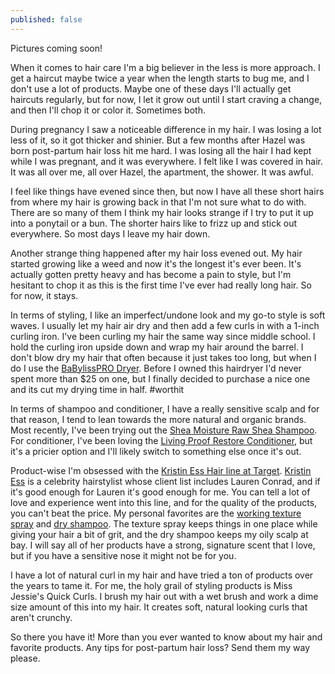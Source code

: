 ```yaml
---
published: false
---
```

Pictures coming soon!

When it comes to hair care I'm a big believer in the less is more approach. I get a haircut maybe twice a year when the length starts to bug me, and I don't use a lot of products. Maybe one of these days I'll actually get haircuts regularly, but for now, I let it grow out until I start craving a change, and then I'll chop it or color it. Sometimes both. 

During pregnancy I saw a noticeable difference in my hair. I was losing a lot less of it, so it got thicker and shinier. But a few months after Hazel was born post-partum hair loss hit me hard. I was losing all the hair I had kept while I was pregnant, and it was everywhere. I felt like I was covered in hair. It was all over me, all over Hazel, the apartment, the shower. It was awful.

I feel like things have evened since then, but now I have all these short hairs from where my hair is growing back in that I'm not sure what to do with. There are so many of them I think my hair looks strange if I try to put it up into a ponytail or a bun. The shorter hairs like to frizz up and stick out everywhere. So most days I leave my hair down. 

Another strange thing happened after my hair loss evened out. My hair started growing like a weed and now it's the longest it's ever been. It's actually gotten pretty heavy and has become a pain to style, but I'm hesitant to chop it as this is the first time I've ever had really long hair. So for now, it stays. 

In terms of styling, I like an imperfect/undone look and my go-to style is soft waves. I usually let my hair air dry and then add a few curls in with a 1-inch curling iron. I've been curling my hair the same way since middle school. I hold the curling iron upside down and wrap my hair around the barrel. I don't blow dry my hair that often because it just takes too long, but when I do I use the [BaBylissPRO Dryer](https://www.amazon.com/gp/product/B000ASDGK8/ref=as_li_tl?ie=UTF8&camp=1789&creative=9325&creativeASIN=B000ASDGK8&linkCode=as2&tag=redletterda04-20&linkId=9dbafc3b9976f4a735c8eb6970825ebd). Before I owned this hairdryer I'd never spent more than $25 on one, but I finally decided to purchase a nice one and its cut my drying time in half. #worthit

In terms of shampoo and conditioner, I have a really sensitive scalp and for that reason, I tend to lean towards the more natural and organic brands. Most recently, I've been trying out the [Shea Moisture Raw Shea Shampoo](https://www.target.com/p/sheamoisture-174-raw-shea-butter-moisture-retention-shampoo-13-fl-oz/-/A-12239777). For conditioner, I've been loving the [Living Proof Restore Conditioner](https://www.amazon.com/gp/product/B005BQ7J5W/ref=as_li_tl?ie=UTF8&camp=1789&creative=9325&creativeASIN=B005BQ7J5W&linkCode=as2&tag=redletterda04-20&linkId=6628ce93e272b2cdf1a61597e999ce2b), but it's a pricier option and I'll likely switch to something else once it's out. 

Product-wise I'm obsessed with the [Kristin Ess Hair line at Target](https://www.target.com/bp/kristin+ess). [Kristin Ess](https://www.instagram.com/kristin_ess/?hl=en) is a celebrity hairstylist whose client list includes Lauren Conrad, and if it's good enough for Lauren it's good enough for me. You can tell a lot of love and experience went into this line, and for the quality of the products, you can't beat the price. My personal favorites are the [working texture spray](https://www.target.com/p/kristin-ess-dry-finish-working-texture-spray-6-9oz/-/A-51397116) and [dry shampoo](https://www.target.com/p/kristin-ess-style-reviving-dry-shampoo-4oz/-/A-51423847). The texture spray keeps things in one place while giving your hair a bit of grit, and the dry shampoo keeps my oily scalp at bay. I will say all of her products have a strong, signature scent that I love, but if you have a sensitive nose it might not be for you. 

I have a lot of natural curl in my hair and have tried a ton of products over the years to tame it. For me, the holy grail of styling products is Miss Jessie's Quick Curls. I brush my hair out with a wet brush and work a dime size amount of this into my hair. It creates soft, natural looking curls that aren't crunchy. 

So there you have it! More than you ever wanted to know about my hair and favorite products. Any tips for post-partum hair loss? Send them my way please. 
